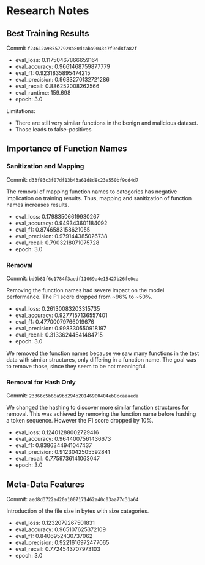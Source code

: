 # Research Notes

## Best Training Results

Commit `f24612a985577928b80dcaba9043c7f9ed8fa82f`

- eval_loss: 0.11750467866659164
- eval_accuracy: 0.9661468759877779
- eval_f1: 0.9231835895474215
- eval_precision: 0.9633270132721286
- eval_recall: 0.886252008262566
- eval_runtime: 159.698
- epoch: 3.0

Limitations:
- There are still very similar functions in the benign and malicious dataset.
- Those leads to false-positives

## Importance of Function Names

### Sanitization and Mapping

Commit: `d33f83c3f07df13b43a61d8d8c23e550bf9cd4d7`

The removal of mapping function names to categories has negative implication on training results. Thus, mapping and sanitization of function names increases results.

- eval_loss: 0.17983506619930267
- eval_accuracy: 0.949343601184092
- eval_f1: 0.8746583158621055
- eval_precision: 0.979144385026738
- eval_recall: 0.7903218071075728
- epoch: 3.0

### Removal

Commit: `bd9b81f6c1784f3aedf11069a4e15427b26fe0ca`

Removing the function names had severe impact on the model performance. The F1 score dropped from ~96% to ~50%.

- eval_loss: 0.26130083203315735
- eval_accuracy: 0.9277157136557401
- eval_f1: 0.47700079766019676
- eval_precision: 0.998330550918197
- eval_recall: 0.31336244541484715
- epoch: 3.0

We removed the function names because we saw many functions in the test data with similar structures, only differing in a function name. The goal was to remove those, since they seem to be not meaningful.

### Removal for Hash Only

Commit: `23366c5b66a9bd294b20146900404eb8ccaaaeda`

We changed the hashing to discover more similar function structures for removal. This was achieved by removing the function name before hashing a token sequence. However the F1 score dropped by 10%.

- eval_loss: 0.12401288002729416
- eval_accuracy: 0.9644007561436673
- eval_f1: 0.8386344941047437
- eval_precision: 0.9123042505592841
- eval_recall: 0.7759736141063047
- epoch: 3.0

## Meta-Data Features

Commit: `aed8d3722ad20a1007171462a40c03aa77c31a64`

Introduction of the file size in bytes with size categories.

- eval_loss: 0.1232079267501831
- eval_accuracy: 0.965107625372109
- eval_f1: 0.8406952430737062
- eval_precision: 0.9221616972477065
- eval_recall: 0.7724543707973103
- epoch: 3.0